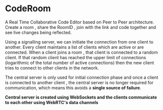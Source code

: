 # CodeRoom
A Real Time Collaborative Code Editor based on Peer to Peer architecture.
Create a room , share the RoomID , join with the link and
code together and see live changes being reflected.

Using a signalling server, we can initiate the connection from one client to another.
Every client maintains a list of clients which are active or are connected.
When a client joins a room , that client is connected to a random client. If that random client has reached the upper limit of connections (logarithmic of the total number of active connections) then the new client tries to connect to other clients in the network.

The central server is only used for initial connection phase and once a client is connected to another client , the central server is no longer required for communication,  which means this avoids a <strong>single source of failure</strong>. 

<strong>Central server is created using WebSockets and the clients communicate to each other using WebRTC's data channels</strong>
